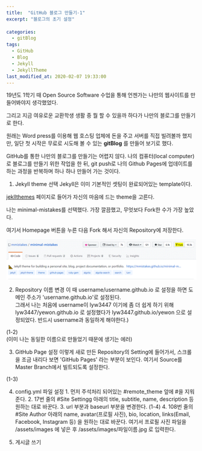 ```yaml
---
title:  "GitHub 블로그 만들기-1"
excerpt: "블로그의 초기 설정"

categories:
  - gitBlog
tags:
  - GitHub
  - Blog
  - Jekyll
  - JekyllTheme
last_modified_at: 2020-02-07 19:33:00
---
```



19년도 1학기 때 Open Source Software 수업을 통해 언젠가는 나만의 웹사이트를 만들어봐야지 생각했었다.  

그리고 지금 여유로운 교환학생 생활 중 뭘 할 수 있을까 하다가 나만의 블로그를 만들기로 한다.  

원래는 Word press를 이용해 웹 호스팅 업체에 돈을 주고 서버를 직접 빌려볼까 했지만, 일단 첫 시작은 무료로 시도해 볼 수 있는 **gitBlog** 를 만들어 보기로 했다.  

GitHub를 통한 나만의 블로그를 만들기는 어렵지 않다. 나의 컴퓨터(local computer)로 블로그를 만들기 위한 작업을 한 뒤, git push로 나의 Github Pages에 업데이트를 하는 과정을 반복하며 하나 하나 만들어 가는 것이다.  


1. Jekyll theme 선택
  Jekyll은 이미 기본적인 셋팅이 완료되어있는 template이다.  

  [jekllthemes](http://jekyllthemes.org/) 페이지로 들어가 자신의 마음에 드는 theme을 고른다.  

  나는 minimal-mistakes를 선택했다. 가장 깔끔했고, 무엇보다 Fork한 수가 가장 높았다.  

  여기서 Homepage 버튼을 누른 다음 Fork 해서 자신의 Repository에 저장한다.  

  ![poco](/assets/images/02071-1.GIF)



2. Repository 이름 변경
  이 때 username/username.github.io 로 설정을 하면 도메인 주소가 'username.github.io'로 설정된다.  
  그래서 나는 처음에 username이 lyw3447 이기에 좀 더 쉽게 하기 위해 lyw3447/yewon.github.io 로 설정했다가 lyw3447.github.io/yewon 으로 설정되었다. 반드시 username과 동일하게 해야한다.)  

  (1-2)  
  (이미 나는 동일한 이름으로 만들었기 때문에 생기는 에러)  



  3. GitHub Page 설정
  이렇게 새로 만든 Repository의 Setting에 들어가서, 스크롤을 조금 내리다 보면 'GitHub Pages' 라는 부분이 보인다. 여기서 Source를 Master Branch에서 빌트되도록 설정한다.  

  (1-3)  


  4. config.yml 파일 설정
    1. 먼저 주석처리 되어있는 #remote_theme 앞에 #을 지워준다.
    2. 17번 줄의 #Site Settingg 아래의 title, subtitle, name, description 등 원하는 대로 바꾼다.
    3. url 부분과 baseurl 부분을 변경한다.
  (1-4)
    4. 108번 줄의 #Site Author 아래의 name, avatar(프로필 사진), bio, location, links(Email, Facebook, Instagram 등) 을 원하는 대로 바꾼다.
    여기서 프로필 사진 파일을 /assets/images 에 넣은 후 /assets/images/파일이름.jpg 로 입력한다.


  5. 게시글 쓰기
